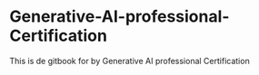 # Generative-AI-professional-Certification
This is de gitbook for by Generative AI professional Certification
